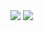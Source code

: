 <img src="https://drive.google.com/uc?export=view&id=1kwO-dXbTCebWUT3al9tt0piZpkMSNzek">
<img src="https://drive.google.com/uc?export=view&id=1g9Tn5EhZu2W4OdGFrrU7dqkjRIDEQ0pY">

